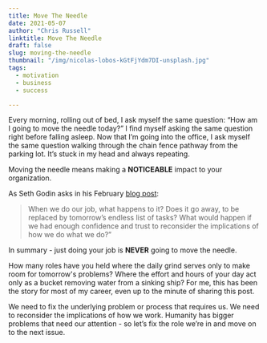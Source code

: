 ```yaml
---
title: Move The Needle
date: 2021-05-07
author: "Chris Russell"
linktitle: Move The Needle
draft: false
slug: moving-the-needle
thumbnail: "/img/nicolas-lobos-kGtFjYdm7DI-unsplash.jpg"
tags:
  - motivation
  - business
  - success

---
```

Every morning, rolling out of bed, I ask myself the same question: “How am I going to move the needle today?” I find myself asking the same question right before falling asleep. Now that I’m going into the office, I ask myself the same question walking through the chain fence pathway from the parking lot. It’s stuck in my head and always repeating.  
 
Moving the needle means making a **NOTICEABLE** impact to your organization. 


As Seth Godin asks in his February [blog post](https://seths.blog/2021/02/im-just-doing-my-job/):


>When we do our job, what happens to it? Does it go away, to be replaced by tomorrow’s endless list of tasks? What would happen if we had enough confidence and trust to reconsider the implications of how we do what we do?”

 

In summary - just doing your job is **NEVER** going to move the needle.

 

How many roles have you held where the daily grind serves only to make room for tomorrow's problems? Where the effort and hours of your day act only as a bucket removing water from a sinking ship? For me, this has been the story for most of my career, even up to the minute of sharing this post.


We need to fix the underlying problem or process that requires us. We need to reconsider the implications of how we work. Humanity has bigger problems that need our attention - so let’s fix the role we’re in and move on to the next issue.